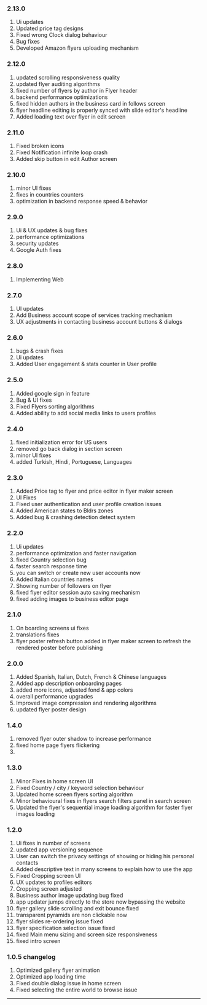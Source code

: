 ### 2.13.0
1. Ui updates
2. Updated price tag designs
3. Fixed wrong Clock dialog behaviour
4. Bug fixes
5. Developed Amazon flyers uploading mechanism

### 2.12.0
1. updated scrolling responsiveness quality
2. updated flyer auditing algorithms
3. fixed number of flyers by author in Flyer header
4. backend performance optimizations
5. fixed hidden authors in the business card in follows screen
6. flyer headline editing is properly synced with slide editor's headline
7. Added loading text over flyer in edit screen

### 2.11.0
1. Fixed broken icons
2. Fixed Notification infinite loop crash
3. Added skip button in edit Author screen

### 2.10.0
1. minor UI fixes
2. fixes in countries counters
3. optimization in backend response speed & behavior

### 2.9.0
1. Ui & UX updates & bug fixes
2. performance optimizations
3. security updates
4. Google Auth fixes

### 2.8.0
1. Implementing Web

### 2.7.0
1. UI updates
2. Add Business account scope of services tracking mechanism
3. UX adjustments in contacting business account buttons & dialogs

### 2.6.0
1. bugs & crash fixes
2. Ui updates
3. Added User engagement & stats counter in User profile

### 2.5.0
1. Added google sign in feature
2. Bug & UI fixes
3. Fixed Flyers sorting algorithms
4. Added ability to add social media links to users profiles

### 2.4.0
1. fixed initialization error for US users
2. removed go back dialog in section screen
3. minor UI fixes
4. added Turkish, Hindi, Portuguese, Languages

### 2.3.0
1. Added Price tag to flyer and price editor in flyer maker screen
2. UI Fixes
3. Fixed user authentication and user profile creation issues
4. Added American states to Bldrs zones
5. Added bug & crashing detection detect system

### 2.2.0
1. Ui updates
2. performance optimization and faster navigation
3. fixed Country selection bug
4. faster search response time
5. you can switch or create new user accounts now
6. Added Italian countries names
7. Showing number of followers on flyer
8. fixed flyer editor session auto saving mechanism
9. fixed adding images to business editor page

### 2.1.0
1. On boarding screens ui fixes
2. translations fixes
3. flyer poster refresh button added in flyer maker screen to refresh the rendered poster before publishing

### 2.0.0
1. Added Spanish, Italian, Dutch, French & Chinese languages
2. Added app description onboarding pages
3. added more icons, adjusted fond & app colors
4. overall performance upgrades
5. Improved image compression and rendering algorithms
6. updated flyer poster design

### 1.4.0
1. removed flyer outer shadow to increase performance
2. fixed home page flyers flickering
3. 

### 1.3.0
1. Minor Fixes in home screen UI
2. Fixed Country / city / keyword selection behaviour
3. Updated home screen flyers sorting algorithm
4. Minor behavioural fixes in flyers search filters panel in search screen
5. Updated the flyer's sequential image loading algorithm for faster flyer images loading

### 1.2.0
1. Ui fixes in number of screens
2. updated app versioning sequence
3. User can switch the privacy settings of showing or hiding his personal contacts
4. Added descriptive text in many screens to explain how to use the app
5. Fixed Cropping screen UI
6. UX updates to profiles editors
7. Cropping screen adjusted
8. Business author image updating bug fixed
9. app updater jumps directly to the store now bypassing the website
10. flyer gallery slide scrolling and exit bounce fixed
11. transparent pyramids are non clickable now
12. flyer slides re-ordering issue fixed
13. flyer specification selection issue fixed
14. fixed Main menu sizing and screen size responsiveness
15. fixed intro screen

### 1.0.5 changelog
1. Optimized gallery flyer animation
2. Optimized app loading time
3. Fixed double dialog issue in home screen
4. Fixed selecting the entire world to browse issue

--------------
